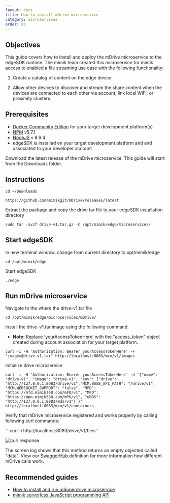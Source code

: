 ```yaml
---
layout: docs
title: How to install mDrive microservice
category: microservices
order: 03
---
```


## Objectives

This guide covers how to install and deploy the mDrive microservice to the edgeSDK runtime. The mimik team created this microservice for mimik access to enabled a file streaming use case with the following functionality:

1. Create a catalog of content on the edge device

2. Allow other devices to discover and stream the share content when the devices are connected to each other via account, link local WiFi, or proximity clusters.

## Prerequisites

- [Docker Community Edition](https://www.docker.com/community-edition#/download) for your target development platform(s)
- [NPM](https://www.npmjs.com/) v5.7.1
- [NodeJS](https://nodejs.org) v 8.9.4
- edgeSDK is installed on your target development platform and and associated to your developer account

Download the latest release of the mDrive microservice. This guide will start from the Downloads folder.

## Instructions

```cd ~/Downloads```

```https://github.com/mimikgit/mDrive/releases/latest```

Extract the package and copy the drive tar file to your edgeSDK installation directory

```sudo tar -xvzf drive-v1.tar.gz -C /opt/mimik/edge/microservices/```

## Start edgeSDK

In new terminal window, change from current directory to opt/mimik/edge

```cd /opt/mimik/edge```

Start edgeSDK

```./edge```

## Run mDrive microservice

Navigate to the where the drive-v1.tar file

```cd /opt/mimik/edge/microservices/mDrive/```

Install the drive-v1.tar image using the following command.

- **Note:** Replace 'yourAccessTokenHere' with the "access_token" object created during account association for your target platform.

```curl -i -H 'Authorization: Bearer yourAccessTokenHere' -F  "image=@drive-v1.tar" http://localhost:8083/mcm/v1/images```

Initialize drive microservice

```curl -i -H 'Authorization: Bearer yourAccessTokenHere' -d '{"name": "drive-v1", "image": "drive-v1", "env": {"drive": "http://127.0.0.1:8083/drive/v1","MCM.BASE_API_PATH": "/drive/v1", "MCM.WEBSOCKET_SUPPORT": "false", "MFD": "https://mfd.mimik360.com/mFD/v1", "MPO": "https://mpo.mimik360.com/mPO/v1", "uMDS": "http://127.0.0.1:8083/mds/v1"} }' http://localhost:8083/mcm/v1/containers```

Verify that mDrive microservice registered and works properly by calling following curl commands:

```curl -i http://localhost:8083/drive/v1/files``

![curl response](/assets/images/documentation/mDrive_response_play_queue.png)

The screen log shows that this method returns an empty objected called "data". View our [SwaggerHub](https://app.swaggerhub.com/apis/mimik/mDrive) definition for more information how different mDrive calls work.

## Recommended guides

- [How to install and run mSuperdrive microservice](/docs/1.2.0/microservices/how-to-deploy-msuperdrive-microservice.html)
- [mimik serverless JavaScript programming API](/docs/1.2.0/resources/how-to-use-mimik-serverless-javascript-programming-api.html)